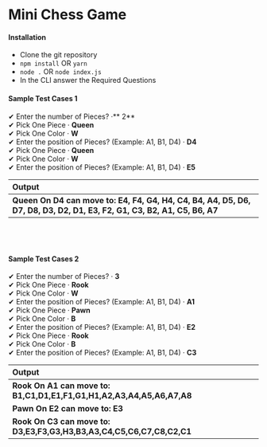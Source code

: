 # Mini Chess Game

#### Installation

-   Clone the git repository
-   `npm install` OR `yarn`
-   `node .` OR `node index.js`
-   In the CLI answer the Required Questions

#### Sample Test Cases 1

✔ Enter the number of Pieces? ·** 2** <br/>
✔ Pick One Piece · **Queen** <br/>
✔ Pick One Color · **W** <br/>
✔ Enter the position of Pieces? (Example: A1, B1, D4) · **D4** <br/>
✔ Pick One Piece · **Queen** <br/>
✔ Pick One Color · **W** <br/>
✔ Enter the position of Pieces? (Example: A1, B1, D4) · **E5** <br/>

| Output                                                                                                                  |
| :---------------------------------------------------------------------------------------------------------------------- |
| **Queen On D4 can move to: E4, F4, G4, H4, C4, B4, A4, D5, D6, D7, D8, D3, D2, D1, E3, F2, G1, C3, B2, A1, C5, B6, A7** |

## <br />

#### Sample Test Cases 2

✔ Enter the number of Pieces? · **3**<br/>
✔ Pick One Piece · **Rook**<br/>
✔ Pick One Color · **W**<br/>
✔ Enter the position of Pieces? (Example: A1, B1, D4) · **A1**<br/>
✔ Pick One Piece · **Pawn**<br/>
✔ Pick One Color · **B**<br/>
✔ Enter the position of Pieces? (Example: A1, B1, D4) · **E2**<br/>
✔ Pick One Piece · **Rook**<br/>
✔ Pick One Color · **B**<br/>
✔ Enter the position of Pieces? (Example: A1, B1, D4) · **C3**<br/>

| Output                                                                |
| :-------------------------------------------------------------------- |
| **Rook On A1 can move to: B1,C1,D1,E1,F1,G1,H1,A2,A3,A4,A5,A6,A7,A8** |
| **Pawn On E2 can move to: E3**                                        |
| **Rook On C3 can move to: D3,E3,F3,G3,H3,B3,A3,C4,C5,C6,C7,C8,C2,C1** |
